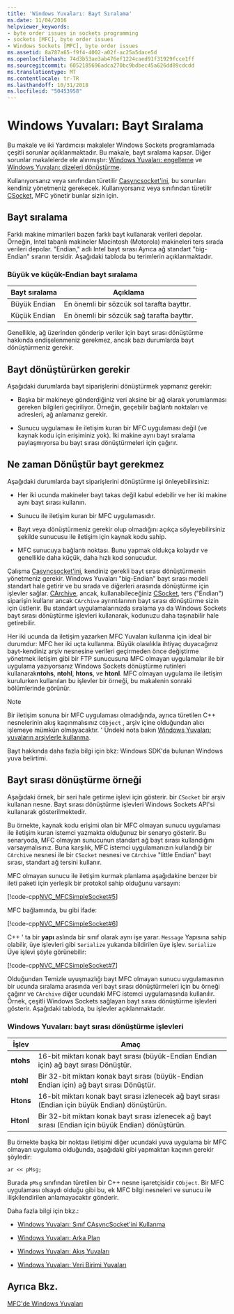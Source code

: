```yaml
---
title: 'Windows Yuvaları: Bayt Sıralama'
ms.date: 11/04/2016
helpviewer_keywords:
- byte order issues in sockets programming
- sockets [MFC], byte order issues
- Windows Sockets [MFC], byte order issues
ms.assetid: 8a787a65-f9f4-4002-a02f-ac25a5dace5d
ms.openlocfilehash: 74d3b53ae3ab476ef1224caed91f31929fcce1ff
ms.sourcegitcommit: 6052185696adca270bc9bdbec45a626dd89cdcdd
ms.translationtype: MT
ms.contentlocale: tr-TR
ms.lasthandoff: 10/31/2018
ms.locfileid: "50453958"
---
```

# <a name="windows-sockets-byte-ordering"></a>Windows Yuvaları: Bayt Sıralama

Bu makale ve iki Yardımcısı makaleler Windows Sockets programlamada çeşitli sorunlar açıklanmaktadır. Bu makale, bayt sıralama kapsar. Diğer sorunlar makalelerde ele alınmıştır: [Windows Yuvaları: engelleme](../mfc/windows-sockets-blocking.md) ve [Windows Yuvaları: dizeleri dönüştürme](../mfc/windows-sockets-converting-strings.md).

Kullanıyorsanız veya sınıfından türetilir [Casyncsocket'ini](../mfc/reference/casyncsocket-class.md), bu sorunları kendiniz yönetmeniz gerekecek. Kullanıyorsanız veya sınıfından türetilir [CSocket](../mfc/reference/csocket-class.md), MFC yönetir bunlar sizin için.

## <a name="byte-ordering"></a>Bayt sıralama

Farklı makine mimarileri bazen farklı bayt kullanarak verileri depolar. Örneğin, Intel tabanlı makineler Macintosh (Motorola) makineleri ters sırada verileri depolar. "Endian," adlı Intel bayt sırası Ayrıca ağ standart "big-Endian" sıranın tersidir. Aşağıdaki tabloda bu terimlerin açıklanmaktadır.

### <a name="big--and-little-endian-byte-ordering"></a>Büyük ve küçük-Endian bayt sıralama

|Bayt sıralama|Açıklama|
|-------------------|-------------|
|Büyük Endian|En önemli bir sözcük sol tarafta bayttır.|
|Küçük Endian|En önemli bir sözcük sağ tarafta bayttır.|

Genellikle, ağ üzerinden gönderip veriler için bayt sırası dönüştürme hakkında endişelenmeniz gerekmez, ancak bazı durumlarda bayt dönüştürmeniz gerekir.

## <a name="when-you-must-convert-byte-orders"></a>Bayt dönüştürürken gerekir

Aşağıdaki durumlarda bayt siparişlerini dönüştürmek yapmanız gerekir:

- Başka bir makineye gönderdiğiniz veri aksine bir ağ olarak yorumlanması gereken bilgileri geçiriliyor. Örneğin, geçebilir bağlantı noktaları ve adresleri, ağ anlamanız gerekir.

- Sunucu uygulaması ile iletişim kuran bir MFC uygulaması değil (ve kaynak kodu için erişiminiz yok). İki makine aynı bayt sıralama paylaşmıyorsa bu bayt sırası dönüştürmeleri için çağırır.

## <a name="when-you-do-not-have-to-convert-byte-orders"></a>Ne zaman Dönüştür bayt gerekmez

Aşağıdaki durumlarda bayt siparişlerini dönüştürme işi önleyebilirsiniz:

- Her iki ucunda makineler bayt takas değil kabul edebilir ve her iki makine aynı bayt sırası kullanın.

- Sunucu ile iletişim kuran bir MFC uygulamasıdır.

- Bayt veya dönüştürmeniz gerekir olup olmadığını açıkça söyleyebilirsiniz şekilde sunucusu ile iletişim için kaynak kodu sahip.

- MFC sunucuya bağlantı noktası. Bunu yapmak oldukça kolaydır ve genellikle daha küçük, daha hızlı kod sonucudur.

Çalışma [Casyncsocket'ini](../mfc/reference/casyncsocket-class.md), kendiniz gerekli bayt sırası dönüştürmenin yönetmeniz gerekir. Windows Yuvaları "big-Endian" bayt sırası modeli standart hale getirir ve bu sırada ve diğerleri arasında dönüştürme için işlevler sağlar. [CArchive](../mfc/reference/carchive-class.md), ancak, kullanabileceğiniz [CSocket](../mfc/reference/csocket-class.md), ters ("Endian") siparişin kullanır ancak `CArchive` ayrıntılarının bayt sırası dönüştürme sizin için üstlenir. Bu standart uygulamalarınızda sıralama ya da Windows Sockets bayt sırası dönüştürme işlevleri kullanarak, kodunuzu daha taşınabilir hale getirebilir.

Her iki ucunda da iletişim yazarken MFC Yuvaları kullanma için ideal bir durumdur: MFC her iki uçta kullanma. Büyük olasılıkla ihtiyaç duyacağınız bayt-kendiniz arşiv nesnesine verileri geçirmeden önce değiştirme yönetmek iletişim gibi bir FTP sunucusuna MFC olmayan uygulamalar ile bir uygulama yazıyorsanız Windows Sockets dönüştürme rutinleri kullanarak**ntohs**, **ntohl**, **htons**, ve **htonl**. MFC olmayan uygulama ile iletişim kurulurken kullanılan bu işlevler bir örneği, bu makalenin sonraki bölümlerinde görünür.

> [!NOTE]
>  Bir iletişim sonuna bir MFC uygulaması olmadığında, ayrıca türetilen C++ nesnelerinin akış kaçınmalısınız `CObject` , arşiv içine olduğundan alıcı işlemeye mümkün olmayacaktır. ' Ündeki nota bakın [Windows Yuvaları: yuvaların arşivlerle kullanma](../mfc/windows-sockets-using-sockets-with-archives.md).

Bayt hakkında daha fazla bilgi için bkz: Windows SDK'da bulunan Windows yuva belirtimi.

## <a name="a-byte-order-conversion-example"></a>Bayt sırası dönüştürme örneği

Aşağıdaki örnek, bir seri hale getirme işlevi için gösterir. bir `CSocket` bir arşiv kullanan nesne. Bayt sırası dönüştürme işlevleri Windows Sockets API'si kullanarak gösterilmektedir.

Bu örnekte, kaynak kodu erişimi olan bir MFC olmayan sunucu uygulaması ile iletişim kuran istemci yazmakta olduğunuz bir senaryo gösterir. Bu senaryoda, MFC olmayan sunucunun standart ağ bayt sırası kullandığını varsaymalısınız. Buna karşılık, MFC istemci uygulamanızın kullandığı bir `CArchive` nesnesi ile bir `CSocket` nesnesi ve `CArchive` "little Endian" bayt sırası, standart ağ tersini kullanır.

MFC olmayan sunucu ile iletişim kurmak planlama aşağıdakine benzer bir ileti paketi için yerleşik bir protokol sahip olduğunu varsayın:

[!code-cpp[NVC_MFCSimpleSocket#5](../mfc/codesnippet/cpp/windows-sockets-byte-ordering_1.cpp)]

MFC bağlamında, bu gibi ifade:

[!code-cpp[NVC_MFCSimpleSocket#6](../mfc/codesnippet/cpp/windows-sockets-byte-ordering_2.cpp)]

C++ ' ta bir **yapı** aslında bir sınıf olarak aynı işe yarar. `Message` Yapısına sahip olabilir, üye işlevleri gibi `Serialize` yukarıda bildirilen üye işlev. `Serialize` Üye işlevi şöyle görünebilir:

[!code-cpp[NVC_MFCSimpleSocket#7](../mfc/codesnippet/cpp/windows-sockets-byte-ordering_3.cpp)]

Olduğundan Temizle uyuşmazlığı bayt MFC olmayan sunucu uygulamasının bir ucunda sıralama arasında veri bayt sırası dönüştürmeleri için bu örneği çağırır ve `CArchive` diğer ucundaki MFC istemci uygulamasında kullanılır. Örnek, çeşitli Windows Sockets sağlayan bayt sırası dönüştürme işlevleri gösterir. Aşağıdaki tabloda, bu işlevler açıklanmaktadır.

### <a name="windows-sockets-byte-order-conversion-functions"></a>Windows Yuvaları: bayt sırası dönüştürme işlevleri

|İşlev|Amaç|
|--------------|-------------|
|**ntohs**|16-bit miktarı konak bayt sırası (büyük-Endian Endian için) ağ bayt sırası Dönüştür.|
|**ntohl**|Bir 32-bit miktarı konak bayt sırası (büyük-Endian Endian için) ağ bayt sırası Dönüştür.|
|**Htons**|16-bit miktarı konak bayt sırası izlenecek ağ bayt sırası (Endian için büyük Endian) dönüştürün.|
|**Htonl**|Bir 32-bit miktarı konak bayt sırası izlenecek ağ bayt sırası (Endian için büyük Endian) dönüştürün.|

Bu örnekte başka bir noktası iletişimi diğer ucundaki yuva uygulama bir MFC olmayan uygulama olduğunda, aşağıdaki gibi yapmaktan kaçının gerekir şöyledir:

`ar << pMsg;`

Burada `pMsg` sınıfından türetilen bir C++ nesne işaretçisidir `CObject`. Bir MFC uygulaması olsaydı olduğu gibi bu, ek MFC bilgi nesneleri ve sunucu ile ilişkilendirilen anlamayacaktır gönderir.

Daha fazla bilgi için bkz.:

- [Windows Yuvaları: Sınıf CAsyncSocket'ini Kullanma](../mfc/windows-sockets-using-class-casyncsocket.md)

- [Windows Yuvaları: Arka Plan](../mfc/windows-sockets-background.md)

- [Windows Yuvaları: Akış Yuvaları](../mfc/windows-sockets-stream-sockets.md)

- [Windows Yuvaları: Veri Birimi Yuvaları](../mfc/windows-sockets-datagram-sockets.md)

## <a name="see-also"></a>Ayrıca Bkz.

[MFC'de Windows Yuvaları](../mfc/windows-sockets-in-mfc.md)

